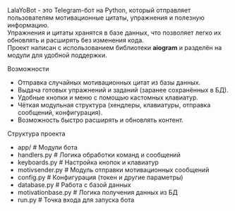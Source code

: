 LalaYoBot - это Telegram-бот на Python, который отправляет пользователям мотивационные цитаты, упражнения и полезную информацию.  
Упражнения и цитаты хранятся в базе данных, что позволяет легко их обновлять и расширять без изменения кода.  
Проект написан с использованием библиотеки **aiogram** и разделён на модули для удобной поддержки.

Возможности
- Отправка случайных мотивационных цитат из базы данных.
- Выдача готовых упражнений и заданий (заранее сохранённых в БД).
- Удобные кнопки и меню с помощью кастомных клавиатур.
- Чёткая модульная структура (хендлеры, клавиатуры, отправка сообщений, конфигурация).
- Возможность быстро расширять и обновлять контент.

Структура проекта
- app/ # Модули бота
- handlers.py # Логика обработки команд и сообщений
- keyboards.py # Настройка кнопок и клавиатур
- motivsender.py # Модуль отправки мотивационных сообщений
- config.py # Конфигурация (токен и другие параметры)
- database.py # Работа с базой данных
- motivationbase.py # Логика получения данных из БД
- run.py # Точка входа для запуска бота




